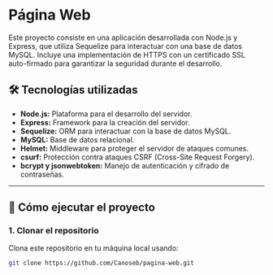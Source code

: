 # Página Web

Este proyecto consiste en una aplicación desarrollada con Node.js y Express, que utiliza Sequelize para interactuar con una base de datos MySQL. Incluye una implementación de HTTPS con un certificado SSL auto-firmado para garantizar la seguridad durante el desarrollo.

## 🛠️ Tecnologías utilizadas
- **Node.js:** Plataforma para el desarrollo del servidor.
- **Express:** Framework para la creación del servidor.
- **Sequelize:** ORM para interactuar con la base de datos MySQL.
- **MySQL:** Base de datos relacional.
- **Helmet:** Middleware para proteger el servidor de ataques comunes.
- **csurf:** Protección contra ataques CSRF (Cross-Site Request Forgery).
- **bcrypt y jsonwebtoken:** Manejo de autenticación y cifrado de contraseñas.

---

## 🚀 Cómo ejecutar el proyecto

### 1. Clonar el repositorio
Clona este repositorio en tu máquina local usando:
```bash
git clone https://github.com/Canoseb/pagina-web.git
